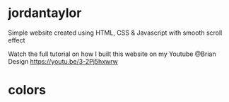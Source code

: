 # jordantaylor


Simple website created using HTML, CSS &amp; Javascript with smooth scroll effect

Watch the full tutorial on how I built this website on my Youtube @Brian Design https://youtu.be/3-2Pj5hxwrw

# colors
